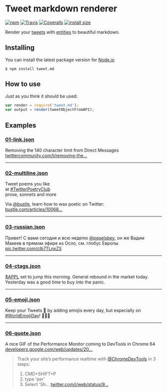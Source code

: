 # Tweet markdown renderer

[![npm](https://img.shields.io/npm/v/tweet.md.svg)](https://www.npmjs.com/package/tweet.md)
[![Travis](https://img.shields.io/travis/silentroach/tweet.md.svg?label=travis)](https://travis-ci.org/silentroach/tweet.md)
[![Coveralls](https://img.shields.io/coveralls/silentroach/tweet.md.svg?label=coverage)](https://coveralls.io/r/silentroach/tweet.md)
[![install size](https://packagephobia.now.sh/badge?p=tweet.md)](https://packagephobia.now.sh/result?p=tweet.md)

Render your [tweets](https://dev.twitter.com/overview/api/tweets) with [entities](https://dev.twitter.com/overview/api/entities) to beautiful markdown.

## Installing

You can install the latest package version for [Node.js](https://nodejs.org):

```
$ npm install tweet.md
```

## How to use

Just as you think it should be used:

```js
var render = require('tweet.md');
var output = render(tweetObjectFromAPI);
```

## Examples

<!-- CUT -->

### [01-link.json](examples/01-link.json)

Removing the 140 character limit from Direct Messages [twittercommunity.com/t/removing-the…](https://t.co/h0I2M3P2vm "https://twittercommunity.com/t/removing-the-140-character-limit-from-direct-messages/41348/")
- - -

### [02-multiline.json](examples/02-multiline.json)

Tweet poems you like  
at [#TwitterPoetryClub](https://twitter.com/search?q=%23TwitterPoetryClub)  
prose, sonnets and more  
  
Via [@bustle](https://twitter.com/bustle "Bustle"), learn how to wax poetic on Twitter: [bustle.com/articles/10068…](http://t.co/vItyyGqX7R "http://www.bustle.com/articles/100683-twitterpoetryclub-members-share-their-love-of-poetry-in-140-characters-or-less")
- - -

### [03-russian.json](examples/03-russian.json)

Привет! С вами сегодня и всю неделю [@pepelsbey](https://twitter.com/pepelsbey "Вадим Макеев"), он же Вадим Макеев в прямом эфире из Осло, см. глобус Европы [pic.twitter.com/clb7TLnxZS](http://t.co/clb7TLnxZS)
- - -

### [04-ctags.json](examples/04-ctags.json)

[$APPL](https://twitter.com/search?q=%23APPL&src=ctag) set to jump this morning. General rebound in the market today. Yesterday was a good time to buy into the panic.
- - -

### [05-emoji.json](examples/05-emoji.json)

Keep your Tweets 💯 by adding emojis every day, but especially on [#WorldEmojiDay](https://twitter.com/search?q=%23WorldEmojiDay)! 💪😂👯
- - -

### [06-quote.json](examples/06-quote.json)

A nice GIF of the Performance Monitor coming to DevTools in Chrome 64 [developers.google.com/web/updates/20…](https://t.co/2xpId3DFro "https://developers.google.com/web/updates/2017/11/devtools-release-notes#perf-monitor") 

> Track your site’s performance realtime with [@ChromeDevTools](https://twitter.com/ChromeDevTools "Chrome DevTools") in 3 steps:  
>   
> 1. CMD+SHIFT+P  
> 2. type 'per'  
> 3. Select 'Sh… [twitter.com/i/web/status/9…](https://t.co/UVvpIlCkrk "https://twitter.com/i/web/status/936661298603089920")

